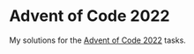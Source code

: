 ﻿# Advent of Code 2022
My solutions for the [Advent of Code 2022](https://adventofcode.com/2022) tasks.